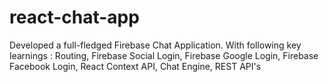 # react-chat-app
Developed a full-fledged Firebase Chat Application. With following key learnings : Routing, Firebase Social Login, Firebase Google Login, Firebase Facebook Login, React Context API, Chat Engine, REST API's
